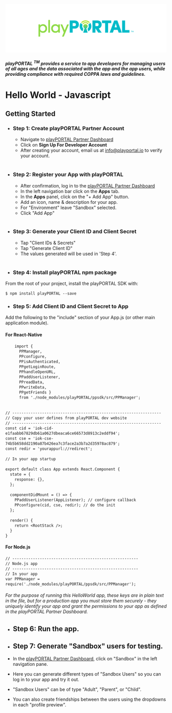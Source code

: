 ![](./readmeAssets/wordmark.png)
##### playPORTAL <sup>TM</sup> provides a service to app developers for managing users of all ages and the data associated with the app and the app users, while providing compliance with required COPPA laws and guidelines.

# <b>Hello World - Javascript</b></br>

## Getting Started

* ### <b>Step 1:</b> Create playPORTAL Partner Account

	* Navigate to [playPORTAL Partner Dashboard](https://partner.iokids.net)
	* Click on <b>Sign Up For Developer Account</b>
	* After creating your account, email us at [info@playportal.io](mailto:info@playportal.io?subject=Developer%20Sandbox%20Access%20Request) to verify your account.
  </br>

* ### <b>Step 2:</b> Register your App with playPORTAL

	* After confirmation, log in to the [playPORTAL Partner Dashboard](https://partner.iokids.net)
	* In the left navigation bar click on the <b>Apps</b> tab.
	* In the <b>Apps</b> panel, click on the "+ Add App" button.
	* Add an icon, name & description for your app.
	* For "Environment" leave "Sandbox" selected.
	* Click "Add App"
  </br>

* ### <b>Step 3:</b> Generate your Client ID and Client Secret

	* Tap "Client IDs & Secrets"
	* Tap "Generate Client ID"
	* The values generated will be used in 'Step 4'.
  </br>

* ### <b>Step 4:</b> Install playPORTAL npm package
From the root of your project, install the playPORTAL SDK with:

```
$ npm install playPORTAL --save
```

* ### <b>Step 5:</b> Add Client ID and Client Secret to App
Add the following to the "include" section of your App.js (or other main application module).

#### For React-Native
```
    import {
      PPManager,
      PPconfigure,
      PPisAuthenticated,
      PPgetLoginRoute,
      PPhandleOpenURL,
      PPaddUserListener,  
      PPreadData,
      PPwriteData,
      PPgetFriends }
      from './node_modules/playPORTAL/ppsdk/src/PPManager';


// -----------------------------------------------------------------
// Copy your user defines from playPORTAL dev website
// -----------------------------------------------------------------
const cid = 'iok-cid-e1faabb67829db61a0627dbeaca6ce66573d8913c2eddf94';
const cse = 'iok-cse-74b5b658dd2190a87b426ea7c3face2a3b7a2d35978ac879';
const redir = 'yourappurl://redirect';

// In your app startup

export default class App extends React.Component {
  state = {
    response: {},
  };

  componentDidMount = () => {
    PPaddUserListener(AppListener); // configure callback
    PPconfigure(cid, cse, redir); // do the init
  };

  render() {
    return <RootStack />;
  }
}

```

#### For Node.js
```
// -------------------------------------------------------
// Node.js app
// -------------------------------------------------------
// In your app
var PPManager = require('./node_modules/playPORTAL/ppsdk/src/PPManager');

```

###### For the purpose of running this HelloWorld app, these keys are in plain text in the file, but for a production app you must store them securely - they uniquely identify your app and grant the permissions to your app as defined in the playPORTAL Partner Dashboard.

* ## <b>Step 6:</b> Run the app.

* ## <b>Step 7:</b> Generate "Sandbox" users for testing.
* In the [playPORTAL Partner Dashboard](https://partner.iokids.net), click on "Sandbox" in the left navigation pane.
* Here you can generate different types of "Sandbox Users" so you can log in to your app and try it out.
* "Sandbox Users" can be of type "Adult", "Parent", or "Child".
* You can also create friendships between the users using the dropdowns in each "profile preview".
